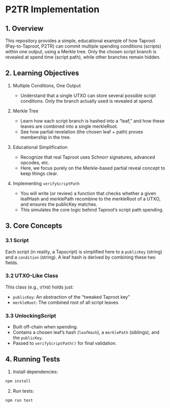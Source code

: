 # P2TR Implementation

## 1. Overview

This repository provides a simple, educational example of how Taproot (Pay-to-Taproot, P2TR) can commit multiple spending conditions (scripts) within one output, using a Merkle tree. Only the chosen script branch is revealed at spend time (script path), while other branches remain hidden.

## 2. Learning Objectives

1. Multiple Conditions, One Output
   - Understand that a single UTXO can store several possible script conditions. Only the branch actually used is revealed at spend.

2. Merkle Tree
   - Learn how each script branch is hashed into a “leaf,” and how these leaves are combined into a single merkleRoot.
   - See how partial revelation (the chosen leaf + path) proves membership in the tree.

3. Educational Simplification
   - Recognize that real Taproot uses Schnorr signatures, advanced opcodes, etc.
   - Here, we focus purely on the Merkle-based partial reveal concept to keep things clear.

4. Implementing `verifyScriptPath`
   - You will write (or review) a function that checks whether a given leafHash and merklePath recombine to the merkleRoot of a UTXO, and ensures the publicKey matches.
   - This simulates the core logic behind Taproot’s script path spending.

## 3. Core Concepts

### 3.1 Script

Each script (in reality, a Tapscript) is simplified here to a `publicKey` (string) and a `condition` (string). A leaf hash is derived by combining these two fields.

### 3.2 UTXO-Like Class

This class (e.g., `UTXO`) holds just:

- `publicKey`: An abstraction of the “tweaked Taproot key”
- `merkleRoot`: The combined root of all script leaves

### 3.3 UnlockingScript

- Built off-chain when spending.
- Contains a chosen leaf’s hash (`leafHash`), a `merklePath` (siblings), and the `publicKey`.
- Passed to `verifyScriptPath()` for final validation.


## 4. Running Tests

1. Install dependencies:
```bash
npm install
```

2. Run tests:
```bash
npm run test
```
